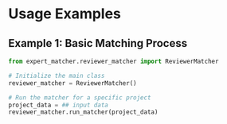 # Usage Examples

## Example 1: Basic Matching Process

```python
from expert_matcher.reviewer_matcher import ReviewerMatcher

# Initialize the main class
reviewer_matcher = ReviewerMatcher()

# Run the matcher for a specific project
project_data = ## input data
reviewer_matcher.run_matcher(project_data)